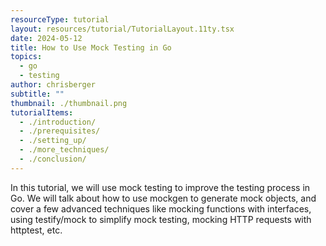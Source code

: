 ```yaml
---
resourceType: tutorial
layout: resources/tutorial/TutorialLayout.11ty.tsx
date: 2024-05-12
title: How to Use Mock Testing in Go
topics:
  - go
  - testing
author: chrisberger
subtitle: ""
thumbnail: ./thumbnail.png
tutorialItems:
  - ./introduction/
  - ./prerequisites/
  - ./setting_up/
  - ./more_techniques/
  - ./conclusion/
---
```


In this tutorial, we will use mock testing to improve the testing process in Go. We will talk about how to use mockgen to generate mock objects, and cover a few advanced techniques like mocking functions with interfaces, using testify/mock to simplify mock testing, mocking HTTP requests with httptest, etc.
